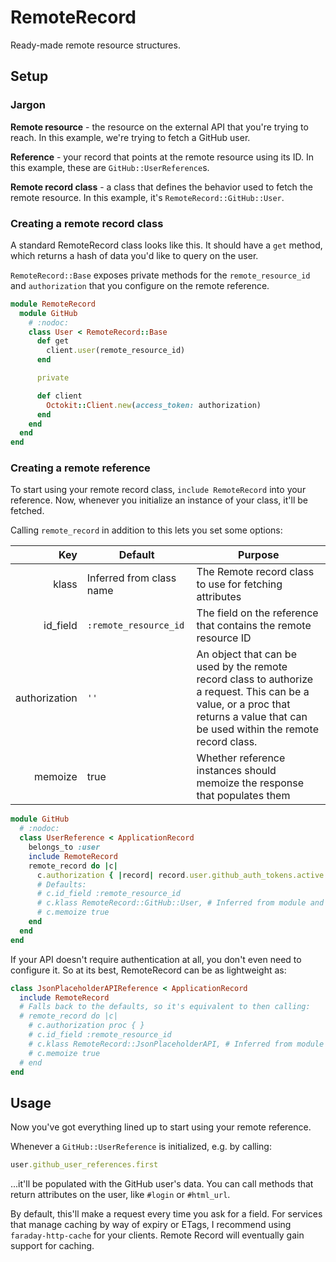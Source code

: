 # RemoteRecord

Ready-made remote resource structures.

## Setup

### Jargon

**Remote resource** - the resource on the external API that you're trying to
reach. In this example, we're trying to fetch a GitHub user.

**Reference** - your record that points at the remote resource using its ID. In
this example, these are `GitHub::UserReference`s.

**Remote record class** - a class that defines the behavior used to fetch the
remote resource. In this example, it's `RemoteRecord::GitHub::User`.

### Creating a remote record class

A standard RemoteRecord class looks like this. It should have a `get` method,
which returns a hash of data you'd like to query on the user.

`RemoteRecord::Base` exposes private methods for the `remote_resource_id` and
`authorization` that you configure on the remote reference.

```ruby
module RemoteRecord
  module GitHub
    # :nodoc:
    class User < RemoteRecord::Base
      def get
        client.user(remote_resource_id)
      end

      private

      def client
        Octokit::Client.new(access_token: authorization)
      end
    end
  end
end
```

### Creating a remote reference

To start using your remote record class, `include RemoteRecord` into your reference. Now, whenever
you initialize an instance of your class, it'll be fetched.

Calling `remote_record` in addition to this lets you set some options:

| Key           | Default                  | Purpose                                                                                                                                                                            |
|--------------:|--------------------------|------------------------------------------------------------------------------------------------------------------------------------------------------------------------------------|
| klass         | Inferred from class name | The Remote record class to use for fetching attributes                                                                                                                             |
| id_field      | `:remote_resource_id`    | The field on the reference that contains the remote resource ID                                                                                                                    |
| authorization | `''`                     | An object that can be used by the remote record class to authorize a request. This can be a value, or a proc that returns a value that can be used within the remote record class. |
| memoize       | true                     | Whether reference instances should memoize the response that populates them                                                                                                        |

```ruby
module GitHub
  # :nodoc:
  class UserReference < ApplicationRecord
    belongs_to :user
    include RemoteRecord
    remote_record do |c|
      c.authorization { |record| record.user.github_auth_tokens.active.first.token }
      # Defaults:
      # c.id_field :remote_resource_id
      # c.klass RemoteRecord::GitHub::User, # Inferred from module and class name
      # c.memoize true
    end
  end
end
```

If your API doesn't require authentication at all, you don't even need to
configure it. So at its best, RemoteRecord can be as lightweight as:

```ruby
class JsonPlaceholderAPIReference < ApplicationRecord
  include RemoteRecord
  # Falls back to the defaults, so it's equivalent to then calling:
  # remote_record do |c|
    # c.authorization proc { }
    # c.id_field :remote_resource_id
    # c.klass RemoteRecord::JsonPlaceholderAPI, # Inferred from module and class name
    # c.memoize true
  # end
end
```

## Usage

Now you've got everything lined up to start using your remote reference.

Whenever a `GitHub::UserReference` is initialized, e.g. by calling:

```ruby
user.github_user_references.first
```

...it'll be populated with the GitHub user's data. You can call methods that
return attributes on the user, like `#login` or `#html_url`.

By default, this'll make a request every time you ask for a field. For services
that manage caching by way of expiry or ETags, I recommend using
`faraday-http-cache` for your clients. Remote Record will eventually gain
support for caching.
